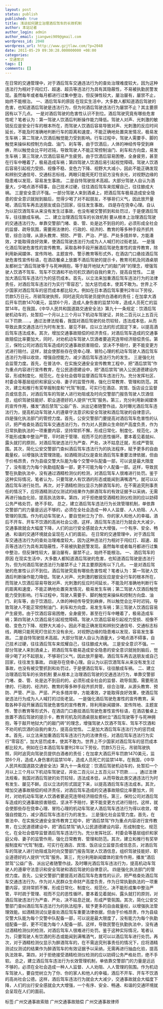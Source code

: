 ```yaml
---
layout: post
status: publish
published: true
title: 浅谈如何建立治理酒后驾车的长效机制
author: 本站记者
author_login: admin
author_email: jiangwei909@gmail.com
wordpress_id: 2048
wordpress_url: http://www.gzjtlaw.com/?p=2048
date: 2011-05-29 09:30:28.000000000 +08:00
categories:
- 交通常识
tags: []
comments: []
---
```

 在日常的交通管理中，对于酒后驾车交通违法行为的查处治理难度较大，因为这种违法行为相对于闯红灯、超速、超员等违法行为具有其隐蔽性，不易被执勤民警发现。虽然每年或者每月都进行过集中整治，但反弹性较大，屡治屡有，屡禁不止，始终不能根治。 一、酒后驾车的原因 在现实生活中，大多数人都知道酒后驾驶的危害，也知道酒后驾驶是违法行为，但为何酒后驾驶违法行为屡禁不止？其主要原因有以下几点。 一是对酒后驾驶的危害性认识不到位。酒后驾驶究竟有哪些危害性呢？笔者认为：第一驾驶人饮酒后判断操作能力降低。驾驶人对声、光刺激的敏锐反应是安全行车的根本所在，而驾驶人饮酒后容易导致对声、光刺激的反应时间延长，不能及时准确地判断行车的距离和速度，不能正确地处置突发情况，极易发生车祸；第二驾驶人饮酒后触觉能力受到影响。行车过程中，驾驶人需要手、脚的触觉来操纵和控制方向盘、油门、刹车等，由于饮酒后，人体的神经传导受到麻痹，所以触觉会比平时迟钝，导致驾驶人不能正常控制油门、刹车和方向盘，易发生车祸；第三驾驶人饮酒后容易产生疲劳。由于饮酒后容易困倦，全身疲劳，甚至在行车中睡着了，极易造成车祸；第四驾驶人饮酒后易引起视觉障碍。驾驶人饮酒后容易引起视力受损、视像不稳、变色力下降、视野大大减小，因此不能正确发现和辨别交通信号、交通标志标线，两眼只能死死盯住前方没有余光，对视野边缘的隐患难以发现，容易发生事故。 二是自恃驾驶技术高超。大部分驾驶人自认为酒量大，少喝点酒不碍事，自己技术过硬，往往酒后驾车来炫耀自己，往往酿成大祸。 三是安全意识不强。一部分驾驶人来到酒桌上，把酒后驾车极易造成安全隐患的安全意识就抛到脑后，觉得少喝了对不起朋友，不够哥们义气，因此放开量喝，酒后驾车再去送朋友或自己回家，往往发生事故。 四是存在侥幸心理。自认为以前饮酒驾车从来没有发生过事故，也没有被交警抓到和处罚过，于是便酒后驾车，往往酿成车祸。 二、建立治理酒后驾车的长效机制 要从根本上治理酒后驾驶的交通违法行为，单靠交警部门堵、查、管、处是达不到目的的，必须形成全社会的监督、疏导氛围，需要用法律的、行政的、经济的、教育的等多种手段齐抓共管，综合治理，从源头教育、预防、严管、严治、严惩、严处多措并举，方能凑效，才能取得良好效果，使酒后驾驶违法行为成为人人喊打的过街老鼠。 一是强化酒后驾驶危害性的宣传教育。采取各种手段开展酒后驾驶危害性的宣传教育，除利用新闻媒体、宣传阵地、主题宣传、警示教育等形式外，在酒店门口悬挂酒后驾驶危害性宣传标语，在酒店餐桌上放置不酒后驾驶的提示卡，教育司机及同酒桌朋友都树立&ldquo;酒后驾驶等于与死神拥抱，等于敲开地狱大门的敲门砖&rdquo;的理念，增强驾驶人饮酒不驾车、驾车不饮酒和不劝司机饮酒的自我约束力，提高自觉性。 二是加大酒后驾车违法行为的惩罚成本。首先，以立法来加重酒后驾车违法行为的法律责任，对酒后驾车违法行为实行&ldquo;零容忍&rdquo;，加大惩罚成本，使其不敢为。世界上不少国家对酒后驾车的惩罚成本都比较大。例如在日本酒后驾车要判2年以下劳役，罚款5万日元，吊销驾驶执照，同时追究向驾驶员提供白酒者的责任；在加拿大酒后开车罚款1470美元，监禁6个月，造成人身伤害的监禁10年，造成人员死亡的监禁14年。在我国，《中华人民共和国道路交通安全法》第九十一条规定：饮酒后驾驶机动车的，处暂扣一个月以上三个月以下机动车驾驶证，并处二百元以上五百元以下罚款&hellip;&hellip;。通过法律法规看，我国对酒后驾驶的处罚较轻，违法成本低，从而导致此类交通违法行为时有发生、屡见不鲜。应以立法的形式固定下来，以提高酒后驾车违法成本。其次，增加交通事故赔偿的经济责任，对酒后驾车造成的交通事故赔偿比率要加大，同时，对劝机动车驾驶人饮酒者要追究连带经济赔偿责任。第三，保险公司对酒后驾车造成的交通事故损害赔偿，坚决不予赔付，更不能变更方式进行赔付。这样，就会使那些存在侥幸心理、冒险心理的机动车驾驶人酒后驾车违法行为得以收敛，增强自控能力，减少酒后驾车违法行为的发生。 三是强化社会监管力度。首先，在普法中、在实施交通安全宣传教育工程中，把&ldquo;酒后禁驾&rdquo;作为重点内容进行宣传教育，在公民道德建设中，把&ldquo;酒后禁驾&rdquo;纳入公民道德建设内容，形成制度化、规范化，在全社会倡导监督酒后驾车违法行为。充分发挥社区、村委会等基层组织和家庭父母、妻子的监管作用，强化日常教育、管理和防范。其次，建立和推行有奖举报制度和&ldquo;代驾&rdquo;制度。可实行在酒店、宾馆、饭店设立监督员或信息员，对酒后驾车的驾驶人进行劝阻或及时向交警部门报告驾驶人饮酒信息，组织驾驶技能好、职业道德好的人提供&ldquo;代驾&rdquo;服务。第三，充分利用新闻媒体的宣传作用，播发&ldquo;酒后禁驾&rdquo;公益广告、派出记者随警作战，及时曝光酒后驾车违法行为，提高机动车驾驶人的遵章守法意识和安全驾驶和酒后驾驶的自律意识。 四是强化执法部门的管控力度。首先，公安交警部门要提高对酒后驾车危害性的认识，把严格查处酒后驾车交通违法行为，作为对人民群众生命财产高度负责，作为日常执勤执法的一项重要内容，坚持常抓不懈，形成日常化、制度化、规范化，决不能形成集中整治严管，平时疏于管理、视而不见的恶性循环。要本着见着就纠、露头就打的原则，对酒后驾驶违法行为严查、严处，决不姑息迁就，形成严管氛围。其次，简化公安交警部门查纠酒后驾车违法行为的执法程序，赋予更多的自由裁量权，以增强执法管理效能。如酒精测试仪是查处酒后驾车重要法律依据，但由于价格昂贵，作为县级交警大队能为每个交警中队配备一部，可以说是最大限度了，没有能力为每个执勤组配备一部，更不可能为每个人配备一部。这样，导致民警在执勤执法中，没有通过酒精检测仪的检测，对酒后驾车人很难进行处罚。鉴于这种实际情况，笔者认为，只要驾驶人有饮酒的形态或能闻到满嘴酒气，就可以以酒后驾车进行处罚。再次，对于酒精检测仪显示为醉酒驾车的，在不需追究刑事责任的情况下，应将酒精测试仪测试的结果作为醉酒驾车的有效证据予以采纳，无需再进行抽血化验，提高执法效率。第四，对于拒绝接受酒精检测仪检测的应以妨碍公务严格处罚，绝不手软。 总之，建立酒后驾车违法行为长效管理机制，单依靠交警部门的力量是远远不够的，必须在全社会造成一种人人监督、人人劝阻、人人管理的氛围。作为机动车驾驶人，要自觉树立为了你、你的家人和他人的幸福，酒后不开车、开车不饮酒的高尚社会公德。这样，酒后驾车违法行为就会大大减少，交通事故就会大幅度下降，人们的出行安全感就会大大增强，一个有序、安全、畅通、和谐的交通环境就会呈现在人们的面前。 在日常的交通管理中，对于酒后驾车交通违法行为的查处治理难度较大，因为这种违法行为相对于闯红灯、超速、超员等违法行为具有其隐蔽性，不易被执勤民警发现。虽然每年或者每月都进行过集中整治，但反弹性较大，屡治屡有，屡禁不止，始终不能根治。 一、酒后驾车的原因 在现实生活中，大多数人都知道酒后驾驶的危害，也知道酒后驾驶是违法行为，但为何酒后驾驶违法行为屡禁不止？其主要原因有以下几点。 一是对酒后驾驶的危害性认识不到位。酒后驾驶究竟有哪些危害性呢？笔者认为：第一驾驶人饮酒后判断操作能力降低。驾驶人对声、光刺激的敏锐反应是安全行车的根本所在，而驾驶人饮酒后容易导致对声、光刺激的反应时间延长，不能及时准确地判断行车的距离和速度，不能正确地处置突发情况，极易发生车祸；第二驾驶人饮酒后触觉能力受到影响。行车过程中，驾驶人需要手、脚的触觉来操纵和控制方向盘、油门、刹车等，由于饮酒后，人体的神经传导受到麻痹，所以触觉会比平时迟钝，导致驾驶人不能正常控制油门、刹车和方向盘，易发生车祸；第三驾驶人饮酒后容易产生疲劳。由于饮酒后容易困倦，全身疲劳，甚至在行车中睡着了，极易造成车祸；第四驾驶人饮酒后易引起视觉障碍。驾驶人饮酒后容易引起视力受损、视像不稳、变色力下降、视野大大减小，因此不能正确发现和辨别交通信号、交通标志标线，两眼只能死死盯住前方没有余光，对视野边缘的隐患难以发现，容易发生事故。 二是自恃驾驶技术高超。大部分驾驶人自认为酒量大，少喝点酒不碍事，自己技术过硬，往往酒后驾车来炫耀自己，往往酿成大祸。 三是安全意识不强。一部分驾驶人来到酒桌上，把酒后驾车极易造成安全隐患的安全意识就抛到脑后，觉得少喝了对不起朋友，不够哥们义气，因此放开量喝，酒后驾车再去送朋友或自己回家，往往发生事故。 四是存在侥幸心理。自认为以前饮酒驾车从来没有发生过事故，也没有被交警抓到和处罚过，于是便酒后驾车，往往酿成车祸。 二、建立治理酒后驾车的长效机制 要从根本上治理酒后驾驶的交通违法行为，单靠交警部门堵、查、管、处是达不到目的的，必须形成全社会的监督、疏导氛围，需要用法律的、行政的、经济的、教育的等多种手段齐抓共管，综合治理，从源头教育、预防、严管、严治、严惩、严处多措并举，方能凑效，才能取得良好效果，使酒后驾驶违法行为成为人人喊打的过街老鼠。 一是强化酒后驾驶危害性的宣传教育。采取各种手段开展酒后驾驶危害性的宣传教育，除利用新闻媒体、宣传阵地、主题宣传、警示教育等形式外，在酒店门口悬挂酒后驾驶危害性宣传标语，在酒店餐桌上放置不酒后驾驶的提示卡，教育司机及同酒桌朋友都树立&ldquo;酒后驾驶等于与死神拥抱，等于敲开地狱大门的敲门砖&rdquo;的理念，增强驾驶人饮酒不驾车、驾车不饮酒和不劝司机饮酒的自我约束力，提高自觉性。 二是加大酒后驾车违法行为的惩罚成本。首先，以立法来加重酒后驾车违法行为的法律责任，对酒后驾车违法行为实行&ldquo;零容忍&rdquo;，加大惩罚成本，使其不敢为。世界上不少国家对酒后驾车的惩罚成本都比较大。例如在日本酒后驾车要判2年以下劳役，罚款5万日元，吊销驾驶执照，同时追究向驾驶员提供白酒者的责任；在加拿大酒后开车罚款1470美元，监禁6个月，造成人身伤害的监禁10年，造成人员死亡的监禁14年。在我国，《中华人民共和国道路交通安全法》第九十一条规定：饮酒后驾驶机动车的，处暂扣一个月以上三个月以下机动车驾驶证，并处二百元以上五百元以下罚款&hellip;&hellip;。通过法律法规看，我国对酒后驾驶的处罚较轻，违法成本低，从而导致此类交通违法行为时有发生、屡见不鲜。应以立法的形式固定下来，以提高酒后驾车违法成本。其次，增加交通事故赔偿的经济责任，对酒后驾车造成的交通事故赔偿比率要加大，同时，对劝机动车驾驶人饮酒者要追究连带经济赔偿责任。第三，保险公司对酒后驾车造成的交通事故损害赔偿，坚决不予赔付，更不能变更方式进行赔付。这样，就会使那些存在侥幸心理、冒险心理的机动车驾驶人酒后驾车违法行为得以收敛，增强自控能力，减少酒后驾车违法行为的发生。 三是强化社会监管力度。首先，在普法中、在实施交通安全宣传教育工程中，把&ldquo;酒后禁驾&rdquo;作为重点内容进行宣传教育，在公民道德建设中，把&ldquo;酒后禁驾&rdquo;纳入公民道德建设内容，形成制度化、规范化，在全社会倡导监督酒后驾车违法行为。充分发挥社区、村委会等基层组织和家庭父母、妻子的监管作用，强化日常教育、管理和防范。其次，建立和推行有奖举报制度和&ldquo;代驾&rdquo;制度。可实行在酒店、宾馆、饭店设立监督员或信息员，对酒后驾车的驾驶人进行劝阻或及时向交警部门报告驾驶人饮酒信息，组织驾驶技能好、职业道德好的人提供&ldquo;代驾&rdquo;服务。第三，充分利用新闻媒体的宣传作用，播发&ldquo;酒后禁驾&rdquo;公益广告、派出记者随警作战，及时曝光酒后驾车违法行为，提高机动车驾驶人的遵章守法意识和安全驾驶和酒后驾驶的自律意识。 四是强化执法部门的管控力度。首先，公安交警部门要提高对酒后驾车危害性的认识，把严格查处酒后驾车交通违法行为，作为对人民群众生命财产高度负责，作为日常执勤执法的一项重要内容，坚持常抓不懈，形成日常化、制度化、规范化，决不能形成集中整治严管，平时疏于管理、视而不见的恶性循环。要本着见着就纠、露头就打的原则，对酒后驾驶违法行为严查、严处，决不姑息迁就，形成严管氛围。其次，简化公安交警部门查纠酒后驾车违法行为的执法程序，赋予更多的自由裁量权，以增强执法管理效能。如酒精测试仪是查处酒后驾车重要法律依据，但由于价格昂贵，作为县级交警大队能为每个交警中队配备一部，可以说是最大限度了，没有能力为每个执勤组配备一部，更不可能为每个人配备一部。这样，导致民警在执勤执法中，没有通过酒精检测仪的检测，对酒后驾车人很难进行处罚。鉴于这种实际情况，笔者认为，只要驾驶人有饮酒的形态或能闻到满嘴酒气，就可以以酒后驾车进行处罚。再次，对于酒精检测仪显示为醉酒驾车的，在不需追究刑事责任的情况下，应将酒精测试仪测试的结果作为醉酒驾车的有效证据予以采纳，无需再进行抽血化验，提高执法效率。第四，对于拒绝接受酒精检测仪检测的应以妨碍公务严格处罚，绝不手软。 总之，建立酒后驾车违法行为长效管理机制，单依靠交警部门的力量是远远不够的，必须在全社会造成一种人人监督、人人劝阻、人人管理的氛围。作为机动车驾驶人，要自觉树立为了你、你的家人和他人的幸福，酒后不开车、开车不饮酒的高尚社会公德。这样，酒后驾车违法行为就会大大减少，交通事故就会大幅度下降，人们的出行安全感就会大大增强，一个有序、安全、畅通、和谐的交通环境就会呈现在人们的面前。标签:广州交通事故索赔 广州交通事故赔偿 广州交通事故律师
